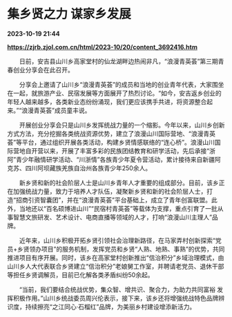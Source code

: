 # 集乡贤之力 谋家乡发展

**2023-10-19 21:44**

**https://zjrb.zjol.com.cn/html/2023-10/20/content_3692416.htm**

　　日前，安吉县山川乡高家堂村的仙龙湖畔边热闹非凡，“浪漫青英荟”第三期青春创业分享会在此召开。

　　分享会上邀请了山川乡“浪漫青英荟”的成员和当地的创业青年代表，大家围坐在一起，就旅游产业、民宿发展等方面展开了热烈讨论。“如今，安吉返乡创业的年轻人越来越多，各类新业态纷纷涌现，我们更应该携手共进，将资源整合起来。”“浪漫青英荟”成员童丰说。

　　开展创业分享会只是山川乡发挥统战力量的一个缩影。今年以来，山川乡创新方式方法，充分挖掘各类统战资源优势，建立了浪漫山川国际营地、“浪漫青英荟”等平台，通过组织开展各类活动，构建乡贤情感联络的“连心桥”。浪漫山川国际营地自开营以来，开展了丰富多彩的民族团结教育和研学活动，先后承接“浙阿”青少年融情研学活动、“川浙情”各族青少年夏令营活动，累计接待来自新疆阿克苏、四川阿坝藏族羌族自治州各族青少年250余人。

　　新乡贤和新的社会阶层人士是山川乡青年人才重要的组成部分。目前，该乡正在加强统战力量，致力于培养人才队伍，凝聚新乡贤和新的社会阶层人士，打造“招商引资智囊团”，并在“浪漫青英荟”平台基础上，成立了青年创富联盟。此外，当地还以“百名硕博进山川”“民宿村青英荟”等载体为支撑，重点引育了一批从事智慧文旅研发、艺术设计、电商直播等领域的人才，打响“浪漫山川主理人”品牌。

　　近年来，山川乡积极开拓乡贤引领社会治理新路径，在马家弄村创新探索“党员+乡贤领办项目”的服务机制，发挥党员和乡贤“人熟、地熟、事熟”的优势，共同推进项目有序开展。同时，该乡在高家堂村创新推出“信治积分”乡域治理模式，由山川乡人大代表联合乡贤建立“信治积分”老娘舅工作室，并聘请老党员、退休干部等担任乡贤调解员，目前已化解各类矛盾纠纷50余起。

　　“当前，我们要结合统战优势，集众智、增共识、聚合力，为助力共同富裕 发挥积极作用。”山川乡统战委员周兴伦表示，接下来，该乡还将增强统战特色品牌辨识度，持续擦亮“之江同心·石榴红”品牌，为美丽乡村建设增添新活力。